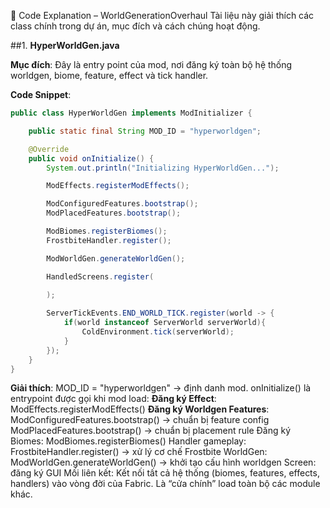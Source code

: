 🧩 Code Explanation – WorldGenerationOverhaul
Tài liệu này giải thích các class chính trong dự án, mục đích và cách chúng hoạt động.

##1. **HyperWorldGen.java**

**Mục đích**:
Đây là entry point của mod, nơi đăng ký toàn bộ hệ thống worldgen, biome, feature, effect và tick handler.

**Code Snippet**:

```java
public class HyperWorldGen implements ModInitializer {

    public static final String MOD_ID = "hyperworldgen";

    @Override
    public void onInitialize() {
        System.out.println("Initializing HyperWorldGen...");

        ModEffects.registerModEffects();

        ModConfiguredFeatures.bootstrap();
        ModPlacedFeatures.bootstrap();

        ModBiomes.registerBiomes();
        FrostbiteHandler.register();

        ModWorldGen.generateWorldGen();

        HandledScreens.register(
            
        );

        ServerTickEvents.END_WORLD_TICK.register(world -> {
            if(world instanceof ServerWorld serverWorld){
                ColdEnvironment.tick(serverWorld);
            }
        });
    }
}
```

**Giải thích**:
MOD_ID = "hyperworldgen" → định danh mod.
onInitialize() là entrypoint được gọi khi mod load:
**Đăng ký Effect**: ModEffects.registerModEffects()
**Đăng ký Worldgen Features**:
ModConfiguredFeatures.bootstrap() → chuẩn bị feature config
ModPlacedFeatures.bootstrap() → chuẩn bị placement rule
Đăng ký Biomes: ModBiomes.registerBiomes()
Handler gameplay: FrostbiteHandler.register() → xử lý cơ chế Frostbite
WorldGen: ModWorldGen.generateWorldGen() → khởi tạo cấu hình worldgen
Screen: đăng ký GUI 
Mối liên kết:
Kết nối tất cả hệ thống (biomes, features, effects, handlers) vào vòng đời của Fabric.
Là “cửa chính” load toàn bộ các module khác.
